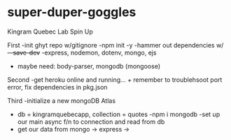# super-duper-goggles
Kingram Quebec Lab Spin Up

First
-init ghyt repo w/gitignore
-npm init -y
-hammer out dependencies w/ <strike>--save-dev</strike>
-express, nodemon, dotenv, mongo, ejs
- maybe need: body-parser, mongodb (mongoose)

Second
-get heroku online and running... + remember to troublehsoot port error, fix dependencies in pkg.json

Third
-initialize a new  mongoDB Atlas
- db = kingramquebecapp, collection = quotes
-npm i mongodb
-set up our main async f/n to connection and read from db
- get our data from mongo -> express ->

